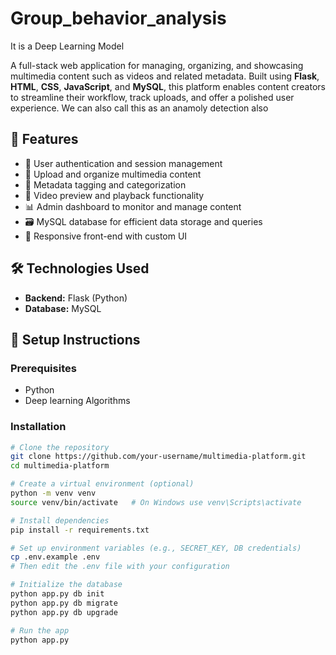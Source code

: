 # Group_behavior_analysis
It is a Deep Learning Model 


A full-stack web application for managing, organizing, and showcasing multimedia content such as videos and related metadata. Built using **Flask**, **HTML**, **CSS**, **JavaScript**, and **MySQL**, this platform enables content creators to streamline their workflow, track uploads, and offer a polished user experience.
We can also call this as an anamoly detection also 

## 🚀 Features

- 🔐 User authentication and session management
- 📁 Upload and organize multimedia content
- 🧾 Metadata tagging and categorization
- 🎥 Video preview and playback functionality
- 📊 Admin dashboard to monitor and manage content
- 🗃 MySQL database for efficient data storage and queries
- 🎨 Responsive front-end with custom UI

## 🛠 Technologies Used

- **Backend:** Flask (Python)   
- **Database:** MySQL




## 🧩 Setup Instructions

### Prerequisites

- Python 
- Deep learning Algorithms
  

### Installation

```bash
# Clone the repository
git clone https://github.com/your-username/multimedia-platform.git
cd multimedia-platform

# Create a virtual environment (optional)
python -m venv venv
source venv/bin/activate   # On Windows use venv\Scripts\activate

# Install dependencies
pip install -r requirements.txt

# Set up environment variables (e.g., SECRET_KEY, DB credentials)
cp .env.example .env
# Then edit the .env file with your configuration

# Initialize the database
python app.py db init
python app.py db migrate
python app.py db upgrade

# Run the app
python app.py
